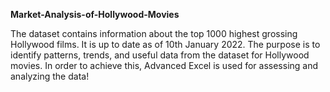 **Market-Analysis-of-Hollywood-Movies**

The dataset contains information about the top 1000 highest grossing Hollywood films. It is up to date as of 10th January 2022. The purpose is to identify patterns, trends, and useful data from the dataset for Hollywood movies. In order to achieve this, Advanced Excel is used for assessing and analyzing the data!
